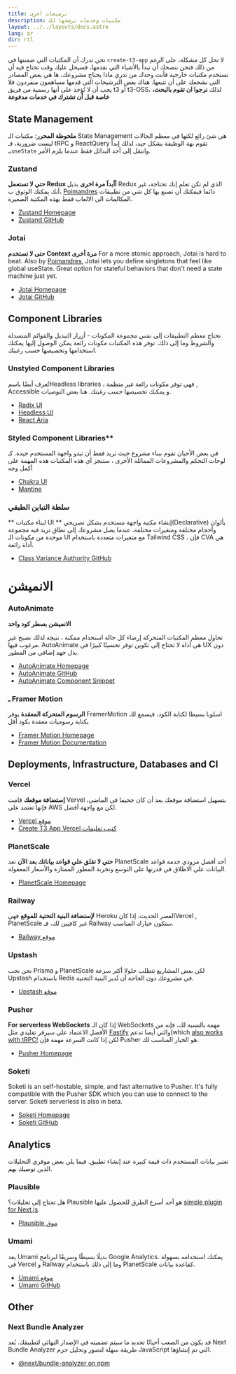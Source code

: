 ```yaml
---
title: ترشيحات أخرى
description: مكتبات وخدمات نرشحها لك
layout: ../../layouts/docs.astro
lang: ar
dir: rtl
---
```


نحن ندرك أن المكتبات التي ضمنتها في `create-t3-app` لا تحل كل مشكلة، على الرغم من ذلك فنحن ننصحك أن تبدأ بالأشياء التي نقدمها، فسيحل عليك وقت تحتاج فيه أن تستخدم مكتبات خارجية فأنت وحدك من تدري ماذا يحتاج مشروعك، ها هي بعض المصادر التي نشجعك على أن تتبعها.
هناك بعض الترشيحات التي قدمها مساهمون منفردون فلا يجب أن لا تُؤخذ على أنها رسمية من فريق t3 أو t3-OSS، لذلك **نرجوا ان تقوم بالبحث، خاصة قبل أن تشترك في خدمات مدفوعة**

## State Management

**ملحوظة المحرر**: مكتبات الـ State Management هي شئ رائع لكنها في معظم الحالات ليست ضرورية، فـ tRPC و ReactQuery تقوم بهة الوظيفة بشكل جيد، لذلك إبدأ بـ`useState` وانتقل إلى أحد البدائل فقط عندما يلزم الأمر.

### Zustand

**حتي لا تستعمل Redux أأبداََ مرة اخرى**
بديل Redux الذي لم تكن تعلم إنك تحتاجة، غير أنك يمكنك الوثوق ب، [Poimandres](https://github.com/pmndrs) دائما فيمكنك أن تصنع بها كل شي من تطبيقات المكالمات الي الالعاب فقط بهذه المكتبة الصغيرة.

- [Zustand Homepage](https://zustand-demo.pmnd.rs/)
- [Zustand GitHub](https://github.com/pmndrs/zustand)

### Jotai

**حتى لا تستخدم Context مرة أخرى**
For a more atomic approach, Jotai is hard to beat. Also by [Poimandres](https://github.com/pmndrs), Jotai lets you define singletons that feel like global useState. Great option for stateful behaviors that don't need a state machine just yet.

- [Jotai Homepage](https://jotai.org/)
- [Jotai GitHub](https://github.com/pmndrs/jotai)

## Component Libraries

تحتاج معظم التطبيقات إلى نفس مجموعة المكونات - أزرار التبديل والقوائم المنسدلة والشروط وما إلى ذلك. توفر هذه المكتبات مكونات رائعة يمكن الوصول إليها يمكنك استخدامها وتخصيصها حسب رغبتك.

### Unstyled Component Libraries

تُعرف أيضًا باسمHeadless libraries ، فهي توفر مكونات رائعة غير منظمة , Accessible و يمكنك تخصيصها حسب رغبتك. هنا بعض التوصيات.

- [Radix UI](https://www.radix-ui.com/)
- [Headless UI](https://headlessui.com/)
- [React Aria](https://react-spectrum.adobe.com/react-aria/)

### Styled Component Libraries\*\*

في بعض الأحيان تقوم ببناء مشروع حيث تريد فقط أن تبدو واجهة المستخدم جيدة. كـ لوحات التحكم والمشروعات المماثلة الأخرى ، ستنجز أي هذه المكتبات هذه المهمة على أكمل وجه

- [Chakra UI](https://chakra-ui.com)
- [Mantine](https://mantine.dev)

### سلطة التباين الطبقي

** لبناء مكتبات UI **
إنشاء مكتبة واجهة مستخدم بشكل تصريحي(Declarative) بألوان وأحجام مختلفة ومتغيرات مختلفة. عندما يصل مشروعك إلى نطاق تريد فيه مجموعة موحدة من مكونات الـ UI مع متغيرات متعددة باستخدام Tailwind CSS ، فإن CVA هي أداة رائعة.

- [Class Variance Authority GitHub](https://github.com/joe-bell/cva)

# الانميشن

### AutoAnimate

**الانميشن بسطر كود واحد**

تحاول معظم المكتبات المتحركة إرضاء كل حالة استخدام ممكنة ، نتيجة لذلك تصبح غير مرغوب فيها. AutoAnimate هي أداة لا تحتاج إلى تكوين توفر تحسينًا كبيرًا في UX دون بذل جهد إضافي من المطور.

- [AutoAnimate Homepage](https://auto-animate.formkit.com/)
- [AutoAnimate GitHub](https://github.com/formkit/auto-animate)
- [AutoAnimate Component Snippet](https://gist.github.com/hwkr/3fdea5d7f609b98c162e5325637cf3cb)

### ـ Framer Motion

**الرسوم المتحركة المعقدة**
يوفر FramerMotion اسلوبا بسيطا لكتابة الكود، فيسمع لك بكتابة رسوميات معقدة بكود أقل

- [Framer Motion Homepage](https://framer.com/motion)
- [Framer Motion Documentation](https://www.framer.com/docs/)

## Deployments, Infrastructure, Databases and CI

### Vercel

**إستضافة موقعك**
قامت Vervel بتسهيل استضافة موقعك بعد أن كان جحيما في الماضي، فإنها تعتمد علي AWS لكن مع واجهة أفضل.

- [Vercel موقع](https://vercel.com/)
- [Create T3 App Vercel كتيب تعليمات](/en/deployment/vercel)

### PlanetScale

**حتي لا تقلق علي قواعد بياناتك بعد الآن**
تعد PlanetScale أحد أفضل مزودي خدمة قواعد البيانات علي الاطلاق في قدرتها على التوسع وتجربة المطور الممتازة والأسعار المعقولة.

- [PlanetScale Homepage](https://planetscale.com/)

### Railway

**لإستضافة البنية التحتية للموقع**
فهي Heroku العصر الحديث، إذا كانVercel , PlanetScale غير كافيين لك، فـ Railway ستكون خيارك المناسب.

- [Railway موقع](https://railway.app/)

### Upstash

نحن نحب Prisma و PlanetScale لكن بعض المشاريع تتطلب حلولا أكثر سرعة Upstash باستخدام Redis في مشروعك دون الحاجة أن تٌدير البنية التحتية.

- [Upstash موقع](https://upstash.com/)

### Pusher

**For serverless WebSockets**
إذا كان الـ WebSockets مهمة بالنسبة لك، فإنه من الأفضل الاعتماد على سيرفر تقليدي مثل [Fastify](https://www.fastify.io/) والتي أيضا تدعم(which [also works with tRPC!](https://trpc.io/docs/v10/fastify) لكن إذا كانت السرعة مهمة فإن Pusher هو الخيار المناسب لك.

- [Pusher Homepage](https://pusher.com/)

### Soketi

Soketi is an self-hostable, simple, and fast alternative to Pusher. It's fully compatible with the Pusher SDK which you can use to connect to the server. Soketi serverless is also in beta.

- [Soketi Homepage](https://soketi.app)
- [Soketi GitHub](https://github.com/soketi/soketi)

## Analytics

تعتبر بيانات المستخدم ذات قيمة كبيرة عند إنشاء تطبيق. فيما يلي بعض موفري التحليلات الذين نوصيك بهم.

### Plausible

هل تحتاج إلى تحليلات؟ Plausible هو أحد أسرع الطرق للحصول عليها [simple plugin for Next.js](https://plausible.io/docs/proxy/guides/nextjs).

- [Plausible موق](https://plausible.io/)

### Umami

يعد Umami بديلًا بسيطًا وسريعًا لبرنامج Google Analytics. يمكنك استخدامه بسهولة في Vercel و Railway وما إلى ذلك باستخدام PlanetScale كقاعدة بيانات.

- [Umami موفع](https://umami.is/)
- [Umami GitHub](https://github.com/umami-software/umami)

## Other

### Next Bundle Analyzer

قد يكون من الصعب أحيانًا تحديد ما سيتم تضمينه في الإصدار النهائي لتطبيقك. يُعد Next Bundle Analyzer طريقة سهلة لتصور وتحليل حزم JavaScript التي تم إنشاؤها.

- [@next/bundle-analyzer on npm](https://www.npmjs.com/package/@next/bundle-analyzer)
